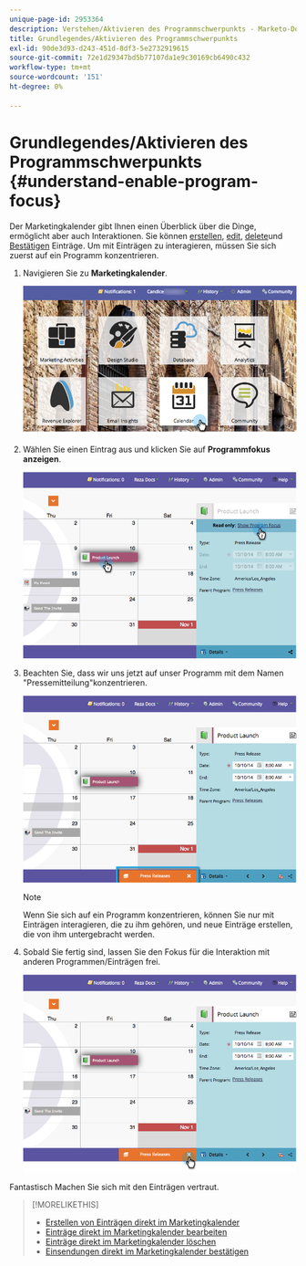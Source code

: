 ```yaml
---
unique-page-id: 2953364
description: Verstehen/Aktivieren des Programmschwerpunkts - Marketo-Dokumente - Produktdokumentation
title: Grundlegendes/Aktivieren des Programmschwerpunkts
exl-id: 90de3d93-d243-451d-8df3-5e2732919615
source-git-commit: 72e1d29347bd5b77107da1e9c30169cb6490c432
workflow-type: tm+mt
source-wordcount: '151'
ht-degree: 0%

---
```


# Grundlegendes/Aktivieren des Programmschwerpunkts {#understand-enable-program-focus}

Der Marketingkalender gibt Ihnen einen Überblick über die Dinge, ermöglicht aber auch Interaktionen. Sie können [erstellen](/help/marketo/product-docs/core-marketo-concepts/marketing-calendar/working-with-the-calendar/create-entries-directly-in-the-marketing-calendar.md), [edit](/help/marketo/product-docs/core-marketo-concepts/marketing-calendar/working-with-the-calendar/edit-entries-directly-in-the-marketing-calendar.md), [delete](/help/marketo/product-docs/core-marketo-concepts/marketing-calendar/working-with-the-calendar/delete-entries-directly-in-the-marketing-calendar.md)und [Bestätigen](/help/marketo/product-docs/core-marketo-concepts/marketing-calendar/working-with-the-calendar/confirm-entries-directly-in-the-marketing-calendar.md) Einträge. Um mit Einträgen zu interagieren, müssen Sie sich zuerst auf ein Programm konzentrieren.

1. Navigieren Sie zu **Marketingkalender**.

   ![](assets/2017-05-10-15-30-47-1.png)

1. Wählen Sie einen Eintrag aus und klicken Sie auf **Programmfokus anzeigen**.

   ![](assets/image2014-10-20-13-3a24-3a3.png)

1. Beachten Sie, dass wir uns jetzt auf unser Programm mit dem Namen &quot;Pressemitteilung&quot;konzentrieren.

   ![](assets/image2014-10-20-13-3a24-3a15.png)

   >[!NOTE]
   >
   >Wenn Sie sich auf ein Programm konzentrieren, können Sie nur mit Einträgen interagieren, die zu ihm gehören, und neue Einträge erstellen, die von ihm untergebracht werden.

1. Sobald Sie fertig sind, lassen Sie den Fokus für die Interaktion mit anderen Programmen/Einträgen frei.

   ![](assets/image2014-10-20-13-3a24-3a24.png)

Fantastisch Machen Sie sich mit den Einträgen vertraut.

>[!MORELIKETHIS]
>
>* [Erstellen von Einträgen direkt im Marketingkalender](/help/marketo/product-docs/core-marketo-concepts/marketing-calendar/working-with-the-calendar/create-entries-directly-in-the-marketing-calendar.md)
>* [Einträge direkt im Marketingkalender bearbeiten](/help/marketo/product-docs/core-marketo-concepts/marketing-calendar/working-with-the-calendar/edit-entries-directly-in-the-marketing-calendar.md)
>* [Einträge direkt im Marketingkalender löschen](/help/marketo/product-docs/core-marketo-concepts/marketing-calendar/working-with-the-calendar/delete-entries-directly-in-the-marketing-calendar.md)
>* [Einsendungen direkt im Marketingkalender bestätigen](/help/marketo/product-docs/core-marketo-concepts/marketing-calendar/working-with-the-calendar/confirm-entries-directly-in-the-marketing-calendar.md)

